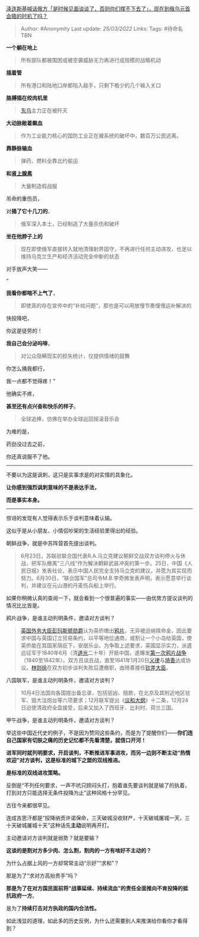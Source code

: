 [泽连斯基喊话俄方「是时候见面谈谈了，否则你们撑不下去了」，现在到俄乌元首会晤的时机了吗？](https://www.zhihu.com/question/522913500/answer/2397474475)

> Author: #Anonymity
> Last update: *25/03/2022*
> Links:
> Tags:  #待命名TBN

**一个躺在地上**

> 所有部队都被围困或被空袭威胁无力再进行成规模的战略机动

**插着管**

> 所有港口和陆地口岸都陷入敌手，只剩下极少的几个输入关口

**胳膊插在绞肉机里**

> [东乌](https://www.zhihu.com/search?q=%E4%B8%9C%E4%B9%8C&search_source=Entity&hybrid_search_source=Entity&hybrid_search_extra=%7B%22sourceType%22%3A%22answer%22%2C%22sourceId%22%3A2397474475%7D)主力正在被歼灭

**大动脉敞着飙血**

> 作为工业能力核心的国防工业正在被系统的破坏中，数百万公民逃离。

**靠静脉输血**

> 弹药、燃料全靠北约偷运

**和[肾上腺素](https://www.zhihu.com/search?q=%E8%82%BE%E4%B8%8A%E8%85%BA%E7%B4%A0&search_source=Entity&hybrid_search_source=Entity&hybrid_search_extra=%7B%22sourceType%22%3A%22answer%22%2C%22sourceId%22%3A2397474475%7D)**

> 大量制造假战报

吊命的重伤员，

对**捅了它十几刀的**、

> 俄军深入本土，已经制造了大量杀伤和破坏

**坐在他脖子上的**

> 现在即使俄军直接转入就地清理射界固守，不再进行任何主动进攻，也足以维持乌克兰生产和经济活动完全中断的状态

对手放声大笑——

“

**我看你都喘不上气了**，

> 即使真的存在宣传中的“补给问题”，那也是可以用放慢节奏慢慢运补解决的

快投降吧，

你这是徒劳的！

**我自己会分泌吗啡**，

> 对公众隐瞒现实的损失统计，仅提供情绪的鼓舞

你怎么捅我都行，

我一点都不觉得疼！”

他确实不疼，

**甚至还有点兴奋和快乐的样子**。

> 全球追捧，仿佛在举办全球巡回摇滚音乐会

为难的是，

药劲没过去之前，

你还真说服不了他。

---

不要以为这是讽刺，这只是实事求是的对实情的具象化。

**让你感到强烈讽刺意味的不是表达手法，**

**而是事实本身。**

---

惊讶的发现有人觉得表示乐于谈判意味着认输。

这似乎是从小朋友、小情侣吵架的生活经验里得出的经验。

朝鲜战争，就是中苏阵营首先提出谈判。

> 6月23日，苏联驻联合国代表R.A.马立克建议朝鲜交战双方谈判停火与休战，把军队撤离“三八线”作为解决朝鲜武装冲突的第一步。25日，中国《人民日报》发表社论，表示中国人民完全支持马立克的建议，并愿为其实现而努力。6月30日，“联合国军”总司令M.B.李奇微发表声明，表示愿意举行谈判，并建议在元山港的丹麦伤兵船上举行。

如果你稍微认真的查阅一下，就会看到一个很普遍的事实——由优势方提议谈判的情况比比皆是。

鸦片战争，是谁主动列明条件，邀请对方谈判？

> [英国外务大臣](https://link.zhihu.com/?target=https%3A//zh.m.wikipedia.org/wiki/%25E5%25A4%2596%25E4%25BA%25A4%25E3%2580%2581%25E8%2581%25AF%25E9%2582%25A6%25E5%258F%258A%25E7%2599%25BC%25E5%25B1%2595%25E4%25BA%258B%25E5%258B%2599%25E5%25A4%25A7%25E8%2587%25A3)[彭玛斯顿](https://link.zhihu.com/?target=https%3A//zh.m.wikipedia.org/wiki/%25E7%25AC%25AC%25E4%25B8%2589%25E4%25BB%25A3%25E5%25B7%25B4%25E9%25BA%25A5%25E5%25B0%258A%25E5%25AD%2590%25E7%2588%25B5%25E4%25BA%25A8%25E5%2588%25A9%25C2%25B7%25E5%259D%25A6%25E6%2599%25AE%25E7%2588%25BE)[勋爵](https://link.zhihu.com/?target=https%3A//zh.m.wikipedia.org/wiki/%25E5%258B%25B3%25E7%2588%25B5)认为英侨缴出[鸦片](https://link.zhihu.com/?target=https%3A//zh.m.wikipedia.org/wiki/%25E9%25B4%2589%25E7%2589%2587)，无异被迫纳赎命金，因此要求中国与英国订立贸易条约，以平等地位通商，或割让一个小岛给英国，使英侨能在其国家荫庇下，安居乐业。为争取上述要求，英国显示实力，派遣远征军于1840年6月（清[道光](https://link.zhihu.com/?target=https%3A//zh.m.wikipedia.org/wiki/%25E9%2581%2593%25E5%2585%2589)二十年）开抵中国，遂爆发[第一次鸦片战争](https://link.zhihu.com/?target=https%3A//zh.m.wikipedia.org/wiki/%25E7%25AC%25AC%25E4%25B8%2580%25E6%25AC%25A1%25E9%25B4%2589%25E7%2589%2587%25E6%2588%25B0%25E7%2588%25AD)（1840至1842年）。双方且谈且战，直至1841年1月20日[义律](https://link.zhihu.com/?target=https%3A//zh.m.wikipedia.org/wiki/%25E7%25BE%25A9%25E5%25BE%258B)与[琦善](https://link.zhihu.com/?target=https%3A//zh.m.wikipedia.org/wiki/%25E7%2590%25A6%25E5%2596%2584)达成协议。[林则徐](https://link.zhihu.com/?target=https%3A//zh.m.wikipedia.org/wiki/%25E6%259E%2597%25E5%2589%2587%25E5%25BE%2590)在双方初步谈判失败后遭撤职，由琦善接任[钦差大臣](https://link.zhihu.com/?target=https%3A//zh.m.wikipedia.org/wiki/%25E6%25AC%25BD%25E5%25B7%25AE%25E5%25A4%25A7%25E8%2587%25A3)。

八国联军，是谁主动列明条件，邀请对方谈判？

> 10月4日法国向各国提出备忘录，包括惩凶、赔款，在北京及其附近地区驻军、毁大沽炮台等六项要求；12月联军提出《[议和大纲](https://link.zhihu.com/?target=https%3A//zh.m.wikipedia.org/w/index.php%3Ftitle%3D%25E8%25AD%25B0%25E5%2592%258C%25E5%25A4%25A7%25E7%25B6%25B1%26action%3Dedit%26redlink%3D1)》十二条，12月24日迫使清政府全盘接受，后来又加入了西班牙、比利时、荷兰三国。

甲午战争，是谁主动列明条件，邀请对方谈判？

举这些中国近代史的例子，不是因为赞同这些条约，而是为了提醒你们——**你们连自己国家有切肤之痛的历史记忆都不先看清楚，就信口开河！**

**进军同时就列明要求，开启谈判，不断推进军事进攻，而另一边则不断主动“热情欢迎”对方谈判，这是标准的城下之盟的双线推进。**

**是标准的双线进攻策略。**

反倒是“不列任何要求，一声不吭只顾闷头打，抱着谁先要谈判就是输了的执着，打到对方只能选择无条件投降为止”这种风格十分罕见。

古往今来都很罕见。

连成吉思汗都是“投降纳贡许诺保命，三天破城没收财产，十天破城屠城一天，三十天破城屠城十天”这种话先**主动**说明再开打。

主动邀请对方谈判就是弱势？就是要输？

**这谈的是割对方多少肉、怎么割，割肉的一方有啥好不主动的？**

为什么占据上风的一方却常常主动“示好”“求和”？

那是为了“求对方高抬贵手”吗？

**那是为了在对方国民面前将“战事延续、持续流血”的责任全面推向不肯投降的抵抗政府一方**。

是为了**持续打击对方执政的国内合法性。**

如此浅显的道理，如此多的历史反例，为什么还需要别人来推演给你看你才看得到？

